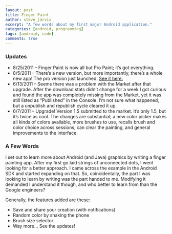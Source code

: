 ```yaml
---
layout: post
title: Finger Paint
author: steve_jarvis
excerpt: "A few words about my first major Android application."
categories: [android, programming]
tags: [android, code]
comments: true
---
```


### Updates

* 8/25/2011 – Finger Paint is now all but Pro Paint; it’s got everything.
* 8/5/2011 – There’s a new version, but more importantly, there’s a whole new app! The pro version just launched. <a href="https://market.android.com/details?id=com.sajarvis.paint" target="_blank">See it here.</a>
* 6/13/2011 – Seems there was a problem with the Market after that upgrade. After the download stats didn’t change for a week I got curious and found the app was completely missing from the Market, yet it was still listed as “Published” in the Console. I’m not sure what happened, but a unpublish and republish cycle cleared it up.
* 6/7/2011 – Upgrade! Version 1.5 submitted to the market. It’s only 1.5, but it’s twice as cool. The changes are substantial; a new color picker makes all kinds of colors available, more brushes to use, recalls brush and color choice across sessions, can clear the painting, and general improvements to the interface.

### A Few Words

I set out to learn more about Android (and Java) graphics by writing a finger painting app. After my first go laid strings of unconnected dots, I went looking for a better approach. I came across the example in the Android SDK and started expanding on that. So, coincidentally, the part I was looking to learn by writing was the part handed to me. Modifying it demanded I understand it though, and who better to learn from than the Google engineers?

Generally, the features added are these:

* Save and share your creation (with notifications)
* Random color by shaking the phone
* Brush size selector
* Way more… See the updates!
